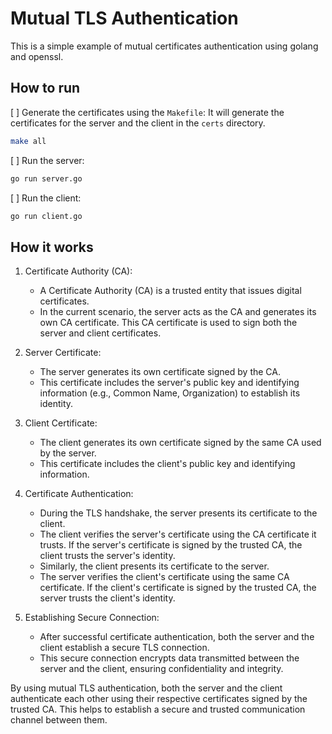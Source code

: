 # Mutual TLS Authentication

This is a simple example of mutual certificates authentication using golang and openssl.

## How to run

[ ] Generate the certificates using the `Makefile`: It will generate the certificates for the server and the client in the `certs` directory.

```bash
make all
```

[ ] Run the server:

```bash
go run server.go
```
[ ] Run the client:
```bash
go run client.go
```

## How it works

1. Certificate Authority (CA):
   - A Certificate Authority (CA) is a trusted entity that issues digital certificates.
   - In the current scenario, the server acts as the CA and generates its own CA certificate. This CA certificate is used to sign both the server and client certificates.

2. Server Certificate:
    - The server generates its own certificate signed by the CA.
    - This certificate includes the server's public key and identifying information (e.g., Common Name, Organization) to establish its identity.

3. Client Certificate:
   - The client generates its own certificate signed by the same CA used by the server.
   - This certificate includes the client's public key and identifying information.
      
4. Certificate Authentication:
   - During the TLS handshake, the server presents its certificate to the client.
   - The client verifies the server's certificate using the CA certificate it trusts. If the server's certificate is signed by the trusted CA, the client trusts the server's identity.
   - Similarly, the client presents its certificate to the server.
   - The server verifies the client's certificate using the same CA certificate. If the client's certificate is signed by the trusted CA, the server trusts the client's identity.
   
5. Establishing Secure Connection:
   - After successful certificate authentication, both the server and the client establish a secure TLS connection.
   - This secure connection encrypts data transmitted between the server and the client, ensuring confidentiality and integrity.
   
By using mutual TLS authentication, both the server and the client authenticate each other using their respective certificates signed by the trusted CA. This helps to establish a secure and trusted communication channel between them.